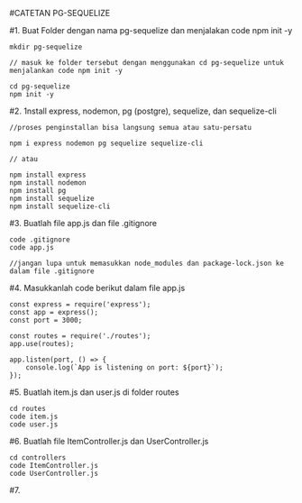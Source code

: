 #CATETAN PG-SEQUELIZE

#1. Buat Folder dengan nama pg-sequelize dan menjalakan code npm init -y

```
mkdir pg-sequelize

// masuk ke folder tersebut dengan menggunakan cd pg-sequelize untuk menjalankan code npm init -y

cd pg-sequelize
npm init -y
```

#2. 1nstall express, nodemon, pg (postgre), sequelize, dan sequelize-cli

```
//proses penginstallan bisa langsung semua atau satu-persatu

npm i express nodemon pg sequelize sequelize-cli

// atau

npm install express
npm install nodemon
npm install pg
npm install sequelize
npm install sequelize-cli
```

#3. Buatlah file app.js dan file .gitignore

```
code .gitignore
code app.js

//jangan lupa untuk memasukkan node_modules dan package-lock.json ke dalam file .gitignore
```

#4. Masukkanlah code berikut dalam file app.js

```
const express = require('express');
const app = express();
const port = 3000;

const routes = require('./routes');
app.use(routes);

app.listen(port, () => {
    console.log(`App is listening on port: ${port}`);
});
```

#5. Buatlah item.js dan user.js di folder routes

```
cd routes
code item.js
code user.js
```

#6. Buatlah file ItemController.js dan UserController.js

```
cd controllers
code ItemController.js
code UserController.js
```

#7. 